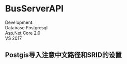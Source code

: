 # BusServerAPI
Development:  
Database Postgresql  
Asp.Net Core 2.0  
VS 2017  
## Postgis导入注意中文路径和SRID的设置

